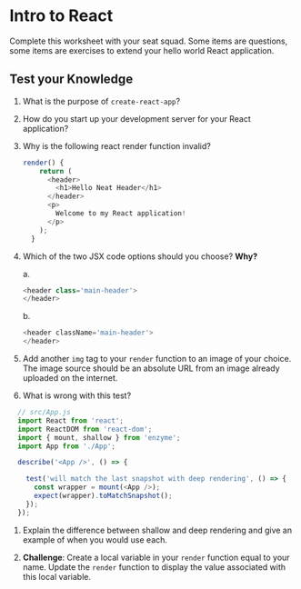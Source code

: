 # Intro to React

Complete this worksheet with your seat squad. Some items are questions, some items are exercises to extend your hello world React application.

## Test your Knowledge

1. What is the purpose of `create-react-app`?

1. How do you start up your development server for your React application?

1. Why is the following react render function invalid?
    ```JavaScript
    render() {
        return (
          <header>
            <h1>Hello Neat Header</h1>
          </header>
          <p>
            Welcome to my React application!
          </p>
        );
      }
    ```

1. Which of the two JSX code options should you choose? **Why?**

    a.
    ```javascript
    <header class='main-header'>
    </header>
    ```
    b.
    ```javascript
    <header className='main-header'>
    </header>
    ```

1. Add another `img` tag to your `render` function to an image of your choice. The image source should be an absolute URL from an image already uploaded on the internet.

1. What is wrong with this test?

  ```javascript
    // src/App.js
    import React from 'react';
    import ReactDOM from 'react-dom';
    import { mount, shallow } from 'enzyme';
    import App from './App';

    describe('<App />', () => {

      test('will match the last snapshot with deep rendering', () => {
        const wrapper = mount(<App />);
        expect(wrapper).toMatchSnapshot();
      });
    });
  ```

1. Explain the difference between shallow and deep rendering and give an example of when you would use each.

1. **Challenge**: Create a local variable in your `render` function equal to your name. Update the `render` function to display the value associated with this local variable.
